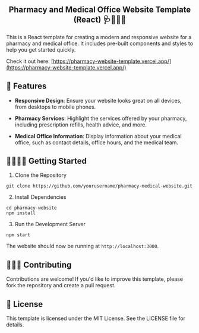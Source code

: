 <h2 align="center">Pharmacy and Medical Office Website Template (React) 🩺💊👨‍⚕️</h2>

This is a React template for creating a modern and responsive website for a pharmacy and medical office. It includes pre-built components and styles to help you get started quickly. 

Check it out here: [https://pharmacy-website-template.vercel.app/](https://pharmacy-website-template.vercel.app/)

📖 Features
------------

- **Responsive Design**: Ensure your website looks great on all devices, from desktops to mobile phones.

- **Pharmacy Services**: Highlight the services offered by your pharmacy, including prescription refills, health advice, and more.

- **Medical Office Information**: Display information about your medical office, such as contact details, office hours, and the medical team.


🏃‍♂️🏃‍♀️ Getting Started
---------------

1. Clone the Repository

```
git clone https://github.com/yourusername/pharmacy-medical-website.git
```

2. Install Dependencies

```
cd pharmacy-website
npm install
```

3. Run the Development Server

```
npm start
```

The website should now be running at `http://localhost:3000`.

 
👷‍♀️👷 Contributing
-------------

Contributions are welcome! If you'd like to improve this template, please fork the repository and create a pull request.

📝 License
-----------

This template is licensed under the MIT License. See the LICENSE file for details.  





